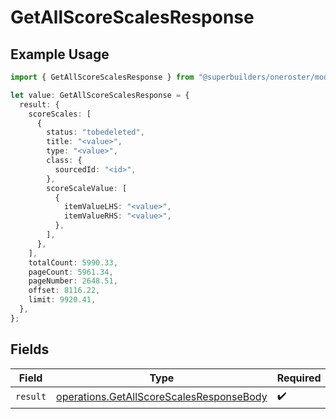# GetAllScoreScalesResponse

## Example Usage

```typescript
import { GetAllScoreScalesResponse } from "@superbuilders/oneroster/models/operations";

let value: GetAllScoreScalesResponse = {
  result: {
    scoreScales: [
      {
        status: "tobedeleted",
        title: "<value>",
        type: "<value>",
        class: {
          sourcedId: "<id>",
        },
        scoreScaleValue: [
          {
            itemValueLHS: "<value>",
            itemValueRHS: "<value>",
          },
        ],
      },
    ],
    totalCount: 5990.33,
    pageCount: 5961.34,
    pageNumber: 2648.51,
    offset: 8116.22,
    limit: 9920.41,
  },
};
```

## Fields

| Field                                                                                                | Type                                                                                                 | Required                                                                                             | Description                                                                                          |
| ---------------------------------------------------------------------------------------------------- | ---------------------------------------------------------------------------------------------------- | ---------------------------------------------------------------------------------------------------- | ---------------------------------------------------------------------------------------------------- |
| `result`                                                                                             | [operations.GetAllScoreScalesResponseBody](../../models/operations/getallscorescalesresponsebody.md) | :heavy_check_mark:                                                                                   | N/A                                                                                                  |